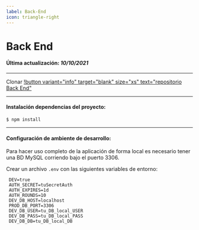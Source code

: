 ```yaml
---
label: Back-End
icon: triangle-right
---
```


# Back End 
#### Última actualización: _10/10/2021_
___

Clonar  [!button variant="info" target="blank" size="xs" text="repositorio Back End"](https://github.com/LaggerP/facturacion-back)

___


#### Instalación dependencias del proyecto:
`$ npm install`
___

#### Configuración de ambiente de desarrollo: 

Para hacer uso completo de la aplicación de forma local es necesario tener una BD MySQL corriendo bajo el puerto 3306. 

Crear un archivo `.env` con las siguientes variables de entorno:

```
 DEV=true
 AUTH_SECRET=tuSecretAuth
 AUTH_EXPIRES=1d
 AUTH_ROUNDS=10
 DEV_DB_HOST=localhost
 PROD_DB_PORT=3306
 DEV_DB_USER=tu_DB_local_USER
 DEV_DB_PASS=tu_DB_local_PASS
 DEV_DB_DB=tu_DB_local_DB
```

